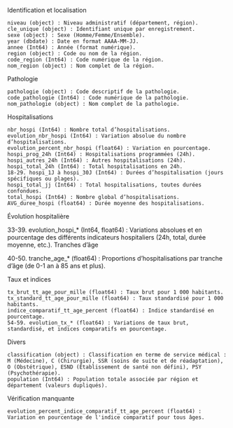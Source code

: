 Identification et localisation

    niveau (object) : Niveau administratif (département, région).
    cle_unique (object) : Identifiant unique par enregistrement.
    sexe (object) : Sexe (Homme/Femme/Ensemble).
    year (dbdate) : Date en format AAAA-MM-JJ.
    annee (Int64) : Année (format numérique).
    region (object) : Code ou nom de la région.
    code_region (Int64) : Code numérique de la région.
    nom_region (object) : Nom complet de la région.

Pathologie

    pathologie (object) : Code descriptif de la pathologie.
    code_pathologie (Int64) : Code numérique de la pathologie.
    nom_pathologie (object) : Nom complet de la pathologie.

Hospitalisations

    nbr_hospi (Int64) : Nombre total d’hospitalisations.
    evolution_nbr_hospi (Int64) : Variation absolue du nombre d’hospitalisations.
    evolution_percent_nbr_hospi (float64) : Variation en pourcentage.
    hospi_prog_24h (Int64) : Hospitalisations programmées (24h).
    hospi_autres_24h (Int64) : Autres hospitalisations (24h).
    hospi_total_24h (Int64) : Total hospitalisations en 24h.
    18-29. hospi_1J à hospi_30J (Int64) : Durées d’hospitalisation (jours spécifiques ou plages).
    hospi_total_jj (Int64) : Total hospitalisations, toutes durées confondues.
    total_hospi (Int64) : Nombre global d’hospitalisations.
    AVG_duree_hospi (float64) : Durée moyenne des hospitalisations.

Évolution hospitalière

33-39. evolution_hospi_* (Int64, float64) : Variations absolues et en pourcentage des différents indicateurs hospitaliers (24h, total, durée moyenne, etc.).
Tranches d’âge

40-50. tranche_age_* (float64) : Proportions d’hospitalisations par tranche d’âge (de 0-1 an à 85 ans et plus).

Taux et indices

    tx_brut_tt_age_pour_mille (float64) : Taux brut pour 1 000 habitants.
    tx_standard_tt_age_pour_mille (float64) : Taux standardisé pour 1 000 habitants.
    indice_comparatif_tt_age_percent (float64) : Indice standardisé en pourcentage.
    54-59. evolution_tx_* (float64) : Variations de taux brut, standardisé, et indices comparatifs en pourcentage.

Divers

    classification (object) : Classification en terme de service médical : M (Médecine), C (Chirurgie), SSR (soins de suite et de réadaptation), O (Obstétrique), ESND (Établissement de santé non défini), PSY (Psychothérapie).
    population (Int64) : Population totale associée par région et département (valeurs dupliqués).

Vérification manquante

    evolution_percent_indice_comparatif_tt_age_percent (float64) : Variation en pourcentage de l'indice comparatif pour tous âges.